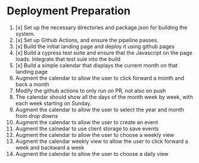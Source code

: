 # Deployment Preparation
1. [x] Set up the necessary directories and package.json for building the system.
2. [x] Set up Github Actions, and ensure the pipeline passes.
3. [x] Build the initial landing page and deploy it using github pages
4. [x] Build a cypress test suite and ensure that the Javascript on the page loads.  Integrate that test suie into the build
6. [x] Build a simple calendar that displays the current month on that landing page
7. Augment the calendar to allow the user to click forward a month and back a month
8. Modify the github actions to only run on PR, not also on push
9. The calendar should show all the days of the month week by week, with each week starting on Sunday.
10. Augment the calendar to allow the user to select the year and month from drop downs
11. Augment the calendar to allow the user to create an event
12. Augment the calnedar to use client storage to save events
13. Augment the calendar to allow the user to choose a weekly view
14. Augment the calendar weekly view to allow the user to click forward a week and backward a week
15. Augment the calendar to allow the user to choose a daily view

